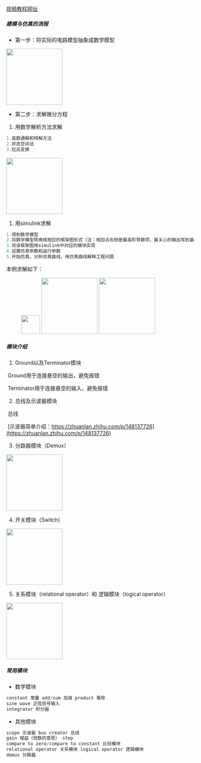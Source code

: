 [视频教程网址](https://www.bilibili.com/video/BV1L7411a7uL/?spm_id_from=333.999.0.0)

##### 建模与仿真的流程
* 第一步：将实际的电路模型抽象成数学模型
<img src="https://files.catbox.moe/yu72ok.png" height=150/>

* 第二步：求解微分方程
1. 用数学解析方法求解
```c
1.高数通解和特解方法
2.状态空间法
3.拉氏变换
```
<img src="https://files.catbox.moe/pkuz00.png" height=150/>

1. 用simulink求解  
```c
1.得到数学模型
2.将数学模型转换成相应的框架图形式（注：相加点右侧是最高阶导数项，最关心的输出写到最右侧，中间是几个积分算子的形式）//和控制系统里的传递函数很相似
3.将该框架图用simulink中对应的模块实现
4.设置仿真参数和运行参数
5.开始仿真，分析仿真曲线，用仿真曲线解释工程问题
```
本例求解如下：

<figure>
<img src="https://files.catbox.moe/9hzehh.png" height=50/>
<img src="https://files.catbox.moe/msi20u.png" height=150/>
<img src="https://files.catbox.moe/maxl8s.png" height=150/>
</figure> 

##### 模块介绍
1. Ground以及Terminator模块
 
 &nbsp;Ground用于连接悬空的输出，避免报错

 &nbsp;Terminator用于连接悬空的输入，避免报错

2. 总线及示波器模块

 &nbsp;总线

 &nbsp;[示波器简单介绍：https://zhuanlan.zhihu.com/p/148137726](https://zhuanlan.zhihu.com/p/148137726)
 
3. 分路器模块（Demux）

<img src="https://files.catbox.moe/5q255p.png" height=150/>

4. 开关模块（Switch）

<img src="https://files.catbox.moe/11kcsu.png" height=150/>

5. 关系模块（relational operator）和 逻辑模块（logical operator）

<img src="https://files.catbox.moe/2wfus7.png" height=150/>

##### 常用模块
* 数学模块
```c
constant 常量 add/sum 加减 product 乘除
sine wave 正弦信号输入 
integrator 积分器 
```
* 其他模块
```c
scope 示波器 bus creator 总线
gain 增益（倍数的意思） step 
compare to zero/compare to constant 比较模块
relational operator 关系模块 logical operator 逻辑模块
demux 分路器
```
